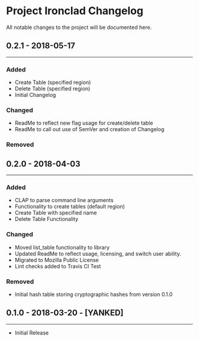 # Project Ironclad Changelog

All notable changes to the project will be documented here.

## 0.2.1 - 2018-05-17
____________________________________________________________________________

### Added
  - Create Table (specified region)
  - Delete Table (specified region)
  - Initial Changelog
### Changed
  - ReadMe to reflect new flag usage for create/delete table
  - ReadMe to call out use of SemVer and creation of Changelog
### Removed


## 0.2.0 - 2018-04-03
____________________________________________________________________________

### Added
  - CLAP to parse command line arguments
  - Functionality to create tables (default region)
  - Create Table with specified name
  - Delete Table Functionality
### Changed
  - Moved list_table functionality to library
  - Updated ReadMe to reflect usage, licensing, and switch user ability.
  - Migrated to Mozilla Public License
  - Lint checks added to Travis CI Test
### Removed
  - Initial hash table storing cryptographic hashes from version 0.1.0

## 0.1.0 - 2018-03-20 - [YANKED]
____________________________________________________________________________
  - Initial Release
